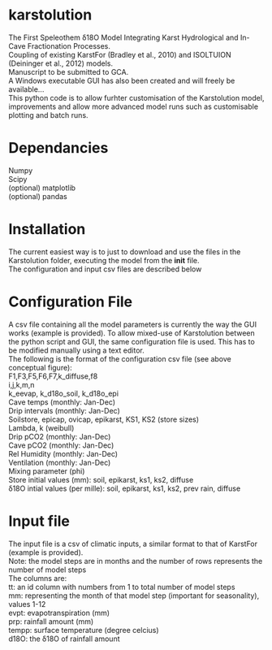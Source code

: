 # karstolution
The First Speleothem δ18O Model Integrating Karst Hydrological and In-Cave Fractionation Processes.  
Coupling of existing KarstFor (Bradley et al., 2010) and ISOLTUION (Deininger et al., 2012) models.   
Manuscript to be submitted to GCA.  
A Windows executable GUI has also been created and will freely be available...   
This python code is to allow furhter customisation of the Karstolution model, improvements and allow more advanced model runs such as customisable plotting and batch runs.  

# Dependancies
Numpy  
Scipy  
(optional) matplotlib  
(optional) pandas  

# Installation
The current easiest way is to just to download and use the files in the Karstolution folder, executing the model from the __init__ file.  
The configuration and input csv files are described below  

# Configuration File
A csv file containing all the model parameters is currently the way the GUI works (example is provided). To allow mixed-use of Karstolution between the python script and GUI, the same configuration file is used. This has to be modified manually using a text editor.  
The following is the format of the configuration csv file (see above conceptual figure):  
F1,F3,F5,F6,F7,k_diffuse,f8  
i,j,k,m,n  
k_eevap, k_d18o_soil, k_d18o_epi  
Cave temps (monthly: Jan-Dec)  
Drip intervals (monthly: Jan-Dec)  
Soilstore, epicap, ovicap, epikarst, KS1, KS2 (store sizes)  
Lambda, k (weibull)  
Drip pCO2 (monthly: Jan-Dec)  
Cave pCO2 (monthly: Jan-Dec)  
Rel Humidity (monthly: Jan-Dec)  
Ventilation (monthly: Jan-Dec)  
Mixing parameter (phi)  
Store initial values (mm): soil, epikarst, ks1, ks2, diffuse  
δ18O intial values (per mille):  soil, epikarst, ks1, ks2, prev rain, diffuse  

# Input file
The input file is a csv of climatic inputs, a similar format to that of KarstFor (example is provided).  
Note: the model steps are in months and the number of rows represents the number of model steps   
The columns are:  
tt: an id column with numbers from 1 to total number of model steps  
mm: representing the month of that model step (important for seasonality), values 1-12  
evpt: evapotranspiration (mm)  
prp: rainfall amount (mm)  
tempp: surface temperature (degree celcius)  
d18O: the δ18O of rainfall amount  

